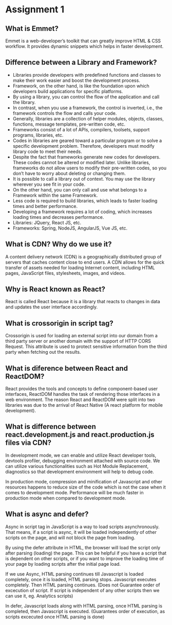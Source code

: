 # Assignment 1

## What is Emmet?
Emmet is a web-developer’s toolkit that can greatly improve HTML & CSS workflow. It provides dynamic snippets which helps in faster development.

## Difference between a Library and Framework?
* Libraries provide developers with predefined functions and classes to make their work easier and boost the development process.
* Framework, on the other hand, is like the foundation upon which developers build applications for specific platforms. 
* By using a library, you can control the flow of the application and call the library. 
* In contrast, when you use a framework, the control is inverted, i.e., the framework controls the flow and calls your code.
* Generally, libraries are a collection of helper modules, objects, classes, functions, message templates, pre-written code, etc.
* Frameworks consist of a lot of APIs, compilers, toolsets, support programs, libraries, etc.
* Codes in libraries are geared toward a particular program or to solve a specific development problem. Therefore, developers must modify library code to meet their needs.
* Despite the fact that frameworks generate new codes for developers. These codes cannot be altered or modified later. Unlike libraries, frameworks do not allow users to modify their pre-written codes, so you don’t have to worry about deleting or changing them.
* It is possible to call a library out of context. You may use the library wherever you see fit in your code.
* On the other hand, you can only call and use what belongs to a Framework within the same Framework. 
* Less code is required to build libraries, which leads to faster loading times and better performance.
* Developing a framework requires a lot of coding, which increases loading times and decreases performance.
* Libraries: JQuery, React JS, etc.
* Frameworks: Spring, NodeJS, AngularJS, Vue JS, etc.

## What is CDN? Why do we use it?
A content delivery network (CDN) is a geographically distributed group of servers that caches content close to end users.
A CDN allows for the quick transfer of assets needed for loading Internet content, including HTML pages, JavaScript files, stylesheets, images, and videos.

## Why is React known as React?
React is called React because it is a library that reacts to changes in data and updates the user interface accordingly.

## What is crossorigin in script tag?
Crossorigin is used for loading an external script into our domain from a third party server or another domain with the support of HTTP CORS Request. This attribute is used to protect sensitive information from the third party when fetching out the results.

## What is diference between React and ReactDOM?
React provides the tools and concepts to define component-based user interfaces, ReactDOM handles the task of rendering those interfaces in a web environment. The reason React and ReactDOM were split into two libraries was due to the arrival of React Native (A react platform for mobile development).

## What is difference between react.development.js and react.production.js files via CDN?
In development mode, we can enable and utilize React developer tools, devtools profiler, debugging environment attached with source code. We can utilize various functionalities such as Hot Module Replacement, diagnostics so that development environment will help to debug code.

In production mode, compression and minification of Javascript and other resources happens to reduce size of the code which is not the case when it comes to development mode. Performance will be much faster in production mode when compared to development mode.

## What is async and defer?
Async in script tag in JavaScript is a way to load scripts asynchronously. That means, if a script is async, it will be loaded independently of other scripts on the page, and will not block the page from loading.

By using the defer attribute in HTML, the browser will load the script only after parsing (loading) the page. This can be helpful if you have a script that is dependent on other scripts, or if you want to improve the loading time of your page by loading scripts after the initial page load.

If we use Async, HTML parsing continues till Javascript is loaded completely, once it is loaded, HTML parsing stops. Javascript executes completely. Then HTML parsing continues. (Does not Guarantee order of excecution of script. If script is independent of any other scripts then we can use it, eg. Analytics scripts)

In defer, Javascript loads along with HTML parsing, once HTML parsing is completed, then Javascript is executed. (Guarantees order of execution, as scripts excecuted once HTML parsing is done)